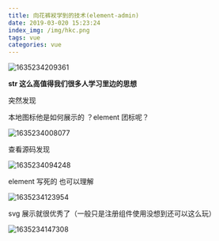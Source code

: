 ```yaml
---
title: 向花裤衩学到的技术(element-admin)
date: 2019-03-020 15:23:24
index_img: /img/hkc.png
tags: vue  
categories: vue  
---
```


![1635234209361](1635234209361.png)

**str  这么高值得我们很多人学习里边的思想**

突然发现

本地图标他是如何展示的 ？element 团标呢？

![1635234008077](1635234008077.png)

查看源码发现

![1635234094248](1635234094248.png)

element 写死的 也可以理解

![1635234123954](1635234123954.png)

svg 展示就很优秀了（一般只是注册组件使用没想到还可以这么玩）

![1635234147308](1635234147308.png)
